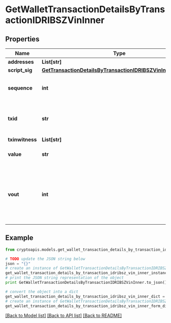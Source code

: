 # GetWalletTransactionDetailsByTransactionIDRIBSZVinInner


## Properties
Name | Type | Description | Notes
------------ | ------------- | ------------- | -------------
**addresses** | **List[str]** |  | 
**script_sig** | [**GetTransactionDetailsByTransactionIDRIBSZVinInnerScriptSig**](GetTransactionDetailsByTransactionIDRIBSZVinInnerScriptSig.md) |  | 
**sequence** | **int** | Represents the script sequence number. | 
**txid** | **str** | Represents the reference transaction identifier. | 
**txinwitness** | **List[str]** |  | [optional] 
**value** | **str** | Defines the specific amount. | 
**vout** | **int** | It refers to the index of the output address of this transaction. The index starts from 0. | 

## Example

```python
from cryptoapis.models.get_wallet_transaction_details_by_transaction_idribsz_vin_inner import GetWalletTransactionDetailsByTransactionIDRIBSZVinInner

# TODO update the JSON string below
json = "{}"
# create an instance of GetWalletTransactionDetailsByTransactionIDRIBSZVinInner from a JSON string
get_wallet_transaction_details_by_transaction_idribsz_vin_inner_instance = GetWalletTransactionDetailsByTransactionIDRIBSZVinInner.from_json(json)
# print the JSON string representation of the object
print GetWalletTransactionDetailsByTransactionIDRIBSZVinInner.to_json()

# convert the object into a dict
get_wallet_transaction_details_by_transaction_idribsz_vin_inner_dict = get_wallet_transaction_details_by_transaction_idribsz_vin_inner_instance.to_dict()
# create an instance of GetWalletTransactionDetailsByTransactionIDRIBSZVinInner from a dict
get_wallet_transaction_details_by_transaction_idribsz_vin_inner_form_dict = get_wallet_transaction_details_by_transaction_idribsz_vin_inner.from_dict(get_wallet_transaction_details_by_transaction_idribsz_vin_inner_dict)
```
[[Back to Model list]](../README.md#documentation-for-models) [[Back to API list]](../README.md#documentation-for-api-endpoints) [[Back to README]](../README.md)


